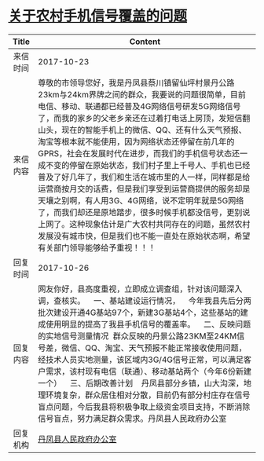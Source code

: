 # <a href="http://www.shangluo.gov.cn/zmhd/ldxxxx.jsp?urltype=leadermail.LeaderMailContentUrl&wbtreeid=1112&leadermailid=4388">关于农村手机信号覆盖的问题</a>
| Title |                                                                                                                                                                                                  Content                                                                                                                                                                                                  |
|:-----:|-----------------------------------------------------------------------------------------------------------------------------------------------------------------------------------------------------------------------------------------------------------------------------------------------------------------------------------------------------------------------------------------------------------|
| 来信时间  | 2017-10-23                                                                                                                                                                                                                                                                                                                                                                                                |
| 来信内容  | 尊敬的市领导您好，我是丹凤县蔡川镇留仙坪村景丹公路23km与24km界牌之间的群众，我要说的问题很简单，目前电信、移动、联通都已经普及4G网络信号研发5G网络信号了，而我的家乡的父老乡亲还在过着打电话上房顶，发短信翻山头，现在的智能手机上的微信、QQ、还有什么天气预报、淘宝等根本就不能使用，因为网络状态还停留在前几年的GPRS，社会在发展时代在进步，而我们的手机信号状态还一成不变的停留在原始状态，我们村子里上千号人、手机也已经普及了好几年了，我们和生活在城市里的人一样，同样都是给运营商按月交的话费，但是我们享受到运营商提供的服务却是天壤之别啊，有人用3G、4G网络，说不定明年就是5G网络了，而我们却还是原地踏步，很多时候手机都没信号，更别说上网了。这种现象估计是广大农村共同存在的问题，虽然农村发展没有城市快，但是我们也不能一直处在原始状态啊，希望有关部门领导能够给予重视！！！ |
| 回复时间  | 2017-10-26                                                                                                                                                                                                                                                                                                                                                                                                |
| 回复内容  | 网友你好，县高度重视，立即成立调查组，针对该问题深入调，查核实。    一、基站建设运行情况，    今年我县先后分两批次建设开通4G基站97个，新建3G基站4个，这些基站的建成使用明显的提高了我县手机信号的覆盖率。    二、反映问题的实地信号测量情况  群众反映的丹景公路23KM至24KM信号差，微信、QQ、淘宝、天气预报不能正常接收使用问题，经技术人员实地测量，该区域内3G/4G信号正常，可以满足客户需求，该村现有电信（联通）、移动基站两个（今年6份新建一个）    三、后期改善计划    丹凤县部分乡镇，山大沟深，地理环境复杂，群众居住相对分散，目前仍有部分村庄存在信号盲点问题，今后我县将积极争取上级资金项目支持，不断消除信号盲点，努力满足群众需求。丹凤县人民政府办公室                                                   |
| 回复机构  | <a href="../../categories/agencies/丹凤县人民政府办公室.md">丹凤县人民政府办公室</a>                                                                                                                                                                                                                                                                                                                                          |